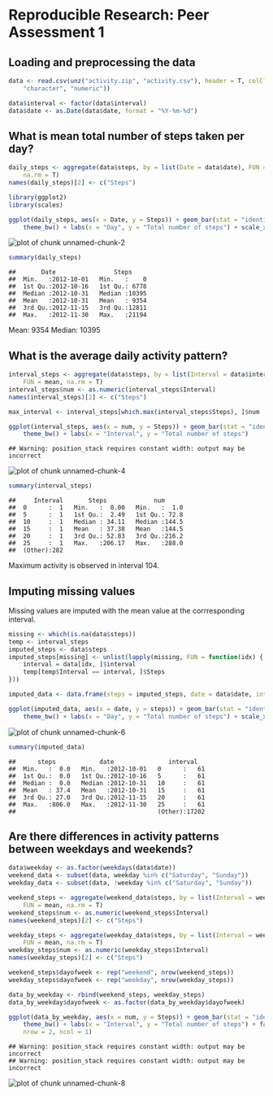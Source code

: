 # Reproducible Research: Peer Assessment 1


## Loading and preprocessing the data


```r
data <- read.csv(unz("activity.zip", "activity.csv"), header = T, colClasses = c("numeric", 
    "character", "numeric"))

data$interval <- factor(data$interval)
data$date <- as.Date(data$date, format = "%Y-%m-%d")
```


## What is mean total number of steps taken per day?


```r
daily_steps <- aggregate(data$steps, by = list(Date = data$date), FUN = sum, 
    na.rm = T)
names(daily_steps)[2] <- c("Steps")

library(ggplot2)
library(scales)

ggplot(daily_steps, aes(x = Date, y = Steps)) + geom_bar(stat = "identity") + 
    theme_bw() + labs(x = "Day", y = "Total number of steps") + scale_x_date(labels = date_format("%m-%d"))
```

![plot of chunk unnamed-chunk-2](figure/unnamed-chunk-2.png) 



```r
summary(daily_steps)
```

```
##       Date                Steps      
##  Min.   :2012-10-01   Min.   :    0  
##  1st Qu.:2012-10-16   1st Qu.: 6778  
##  Median :2012-10-31   Median :10395  
##  Mean   :2012-10-31   Mean   : 9354  
##  3rd Qu.:2012-11-15   3rd Qu.:12811  
##  Max.   :2012-11-30   Max.   :21194
```

  
Mean: 9354
Median: 10395

## What is the average daily activity pattern?


```r
interval_steps <- aggregate(data$steps, by = list(Interval = data$interval), 
    FUN = mean, na.rm = T)
interval_steps$num <- as.numeric(interval_steps$Interval)
names(interval_steps)[2] <- c("Steps")

max_interval <- interval_steps[which.max(interval_steps$Steps), ]$num

ggplot(interval_steps, aes(x = num, y = Steps)) + geom_bar(stat = "identity") + 
    theme_bw() + labs(x = "Interval", y = "Total number of steps")
```

```
## Warning: position_stack requires constant width: output may be incorrect
```

![plot of chunk unnamed-chunk-4](figure/unnamed-chunk-4.png) 



```r
summary(interval_steps)
```

```
##     Interval       Steps             num       
##  0      :  1   Min.   :  0.00   Min.   :  1.0  
##  5      :  1   1st Qu.:  2.49   1st Qu.: 72.8  
##  10     :  1   Median : 34.11   Median :144.5  
##  15     :  1   Mean   : 37.38   Mean   :144.5  
##  20     :  1   3rd Qu.: 52.83   3rd Qu.:216.2  
##  25     :  1   Max.   :206.17   Max.   :288.0  
##  (Other):282
```


Maximum activity is observed in interval 104.

## Imputing missing values

Missing values are imputed with the mean value at the corrresponding interval.


```r
missing <- which(is.na(data$steps))
temp <- interval_steps
imputed_steps <- data$steps
imputed_steps[missing] <- unlist(lapply(missing, FUN = function(idx) {
    interval = data[idx, ]$interval
    temp[temp$Interval == interval, ]$Steps
}))

imputed_data <- data.frame(steps = imputed_steps, date = data$date, interval = data$interval)

ggplot(imputed_data, aes(x = date, y = steps)) + geom_bar(stat = "identity") + 
    theme_bw() + labs(x = "Day", y = "Total number of steps") + scale_x_date(labels = date_format("%m-%d"))
```

![plot of chunk unnamed-chunk-6](figure/unnamed-chunk-6.png) 



```r
summary(imputed_data)
```

```
##      steps            date               interval    
##  Min.   :  0.0   Min.   :2012-10-01   0      :   61  
##  1st Qu.:  0.0   1st Qu.:2012-10-16   5      :   61  
##  Median :  0.0   Median :2012-10-31   10     :   61  
##  Mean   : 37.4   Mean   :2012-10-31   15     :   61  
##  3rd Qu.: 27.0   3rd Qu.:2012-11-15   20     :   61  
##  Max.   :806.0   Max.   :2012-11-30   25     :   61  
##                                       (Other):17202
```


## Are there differences in activity patterns between weekdays and weekends?


```r
data$weekday <- as.factor(weekdays(data$date))
weekend_data <- subset(data, weekday %in% c("Saturday", "Sunday"))
weekday_data <- subset(data, !weekday %in% c("Saturday", "Sunday"))

weekend_steps <- aggregate(weekend_data$steps, by = list(Interval = weekend_data$interval), 
    FUN = mean, na.rm = T)
weekend_steps$num <- as.numeric(weekend_steps$Interval)
names(weekend_steps)[2] <- c("Steps")

weekday_steps <- aggregate(weekday_data$steps, by = list(Interval = weekday_data$interval), 
    FUN = mean, na.rm = T)
weekday_steps$num <- as.numeric(weekday_steps$Interval)
names(weekday_steps)[2] <- c("Steps")

weekend_steps$dayofweek <- rep("weekend", nrow(weekend_steps))
weekday_steps$dayofweek <- rep("weekday", nrow(weekday_steps))

data_by_weekday <- rbind(weekend_steps, weekday_steps)
data_by_weekday$dayofweek <- as.factor(data_by_weekday$dayofweek)

ggplot(data_by_weekday, aes(x = num, y = Steps)) + geom_bar(stat = "identity") + 
    theme_bw() + labs(x = "Interval", y = "Total number of steps") + facet_wrap(~dayofweek, 
    nrow = 2, ncol = 1)
```

```
## Warning: position_stack requires constant width: output may be incorrect
## Warning: position_stack requires constant width: output may be incorrect
```

![plot of chunk unnamed-chunk-8](figure/unnamed-chunk-8.png) 

